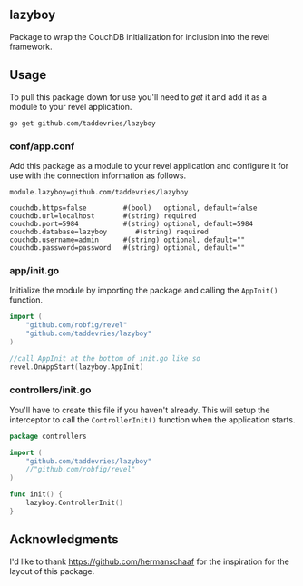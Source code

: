 ## lazyboy
Package to wrap the CouchDB initialization for inclusion into the revel framework.

## Usage
To pull this package down for use you'll need to *get* it and add it as a module to your revel application.

`go get github.com/taddevries/lazyboy`

### conf/app.conf
Add this package as a module to your revel application and configure it for use with the connection information as follows.

```
module.lazyboy=github.com/taddevries/lazyboy

couchdb.https=false        	#(bool)   optional, default=false
couchdb.url=localhost	  	#(string) required
couchdb.port=5984		  	#(string) optional, default=5984
couchdb.database=lazyboy	   #(string) required
couchdb.username=admin     	#(string) optional, default=""
couchdb.password=password  	#(string) optional, default=""
```

### app/init.go
Initialize the module by importing the package and calling the `AppInit()` function.

```go
import (
	"github.com/robfig/revel"
	"github.com/taddevries/lazyboy"
)

//call AppInit at the bottom of init.go like so
revel.OnAppStart(lazyboy.AppInit)
```

### controllers/init.go
You'll have to create this file if you haven't already. This will setup the interceptor to call the `ControllerInit()` function when the application starts. 

```go
package controllers

import (
	"github.com/taddevries/lazyboy"
	//"github.com/robfig/revel"
)

func init() {
	lazyboy.ControllerInit()
}
```

## Acknowledgments 
I'd like to thank https://github.com/hermanschaaf for the inspiration for the layout of this package.



